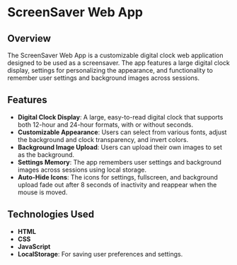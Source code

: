 # ScreenSaver Web App

## Overview

The ScreenSaver Web App is a customizable digital clock web application designed to be used as a screensaver. The app features a large digital clock display, settings for personalizing the appearance, and functionality to remember user settings and background images across sessions.

## Features

- **Digital Clock Display**: A large, easy-to-read digital clock that supports both 12-hour and 24-hour formats, with or without seconds.
- **Customizable Appearance**: Users can select from various fonts, adjust the background and clock transparency, and invert colors.
- **Background Image Upload**: Users can upload their own images to set as the background.
- **Settings Memory**: The app remembers user settings and background images across sessions using local storage.
- **Auto-Hide Icons**: The icons for settings, fullscreen, and background upload fade out after 8 seconds of inactivity and reappear when the mouse is moved.

## Technologies Used

- **HTML**
- **CSS**
- **JavaScript**
- **LocalStorage**: For saving user preferences and settings.
